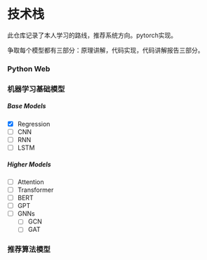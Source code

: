 # 技术栈

此仓库记录了本人学习的路线，推荐系统方向。pytorch实现。

争取每个模型都有三部分：原理讲解，代码实现，代码讲解报告三部分。

### Python Web



### 机器学习基础模型

##### Base Models

- [x] Regression
- [ ] CNN
- [ ] RNN
- [ ] LSTM

##### Higher Models

- [ ] Attention
- [ ] Transformer
- [ ] BERT
- [ ] GPT
- [ ] GNNs
  - [ ] GCN
  - [ ] GAT

### 推荐算法模型

